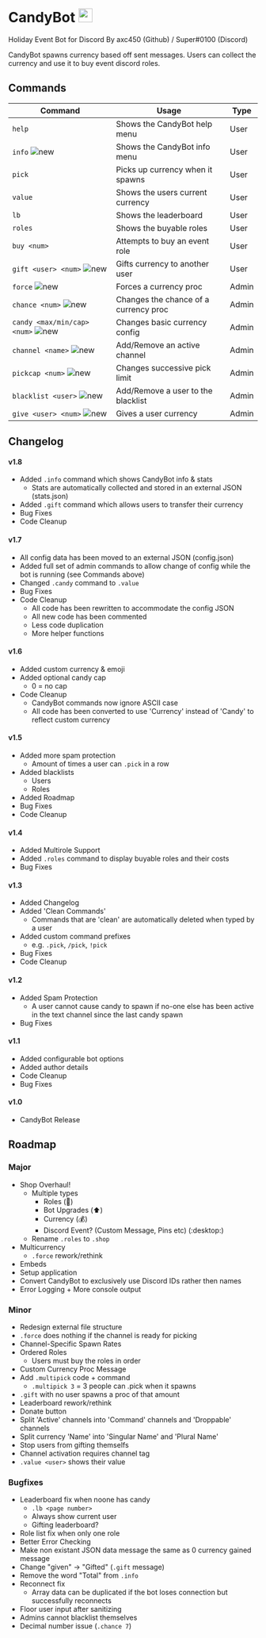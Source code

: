 # CandyBot <img src="https://discordapp.com/assets/49b17ff287afeb1d5feffe0e7af3c2ec.svg" width="28" height="28">

Holiday Event Bot for Discord
By axc450 (Github) / Super#0100 (Discord)

CandyBot spawns currency based off sent messages.
Users can collect the currency and use it to buy event discord roles.

## Commands

| Command                       | Usage                                 | Type  |
|-------------------------------|---------------------------------------|-------|
| `help`                          | Shows the CandyBot help menu          | User  |
| `info` ![new](https://i.imgur.com/sBZ8aDu.png)                         | Shows the CandyBot info menu          | User  |
| `pick`                          | Picks up currency when it spawns      | User  |
| `value`                         | Shows the users current currency      | User  |
| `lb`                            | Shows the leaderboard                 | User  |
| `roles`                         | Shows the buyable roles               | User  |
| `buy <num>`                   | Attempts to buy an event role         | User  |
| `gift <user> <num>` ![new](https://i.imgur.com/sBZ8aDu.png)         | Gifts currency to another user                 | User |
| `force` ![new](https://i.imgur.com/sBZ8aDu.png)                         | Forces a currency proc                | Admin |
| `chance <num>` ![new](https://i.imgur.com/sBZ8aDu.png)                | Changes the chance of a currency proc | Admin |
| `candy <max/min/cap> <num>` ![new](https://i.imgur.com/sBZ8aDu.png) | Changes basic currency config         | Admin |
| `channel <name>` ![new](https://i.imgur.com/sBZ8aDu.png)              | Add/Remove an active channel          | Admin |
| `pickcap <num>` ![new](https://i.imgur.com/sBZ8aDu.png)               | Changes successive pick limit         | Admin |
| `blacklist <user>` ![new](https://i.imgur.com/sBZ8aDu.png)            | Add/Remove a user to the blacklist    | Admin |
| `give <user> <num>` ![new](https://i.imgur.com/sBZ8aDu.png)         | Gives a user currency                 | Admin |

## Changelog

#### v1.8

- Added `.info` command which shows CandyBot info & stats
	- Stats are automatically collected and stored in an external JSON (stats.json)
- Added `.gift` command which allows users to transfer their currency
- Bug Fixes
- Code Cleanup

#### v1.7

- All config data has been moved to an external JSON (config.json)
- Added full set of admin commands to allow change of config while the bot is running (see Commands above)
- Changed `.candy` command to `.value`
- Bug Fixes
- Code Cleanup
	- All code has been rewritten to accommodate the config JSON
	- All new code has been commented
	- Less code duplication
	- More helper functions

#### v1.6

- Added custom currency & emoji 
- Added optional candy cap
	- 0 = no cap
- Code Cleanup
	- CandyBot commands now ignore ASCII case
	- All code has been converted to use 'Currency' instead of 'Candy' to reflect custom currency

#### v1.5

- Added more spam protection
	- Amount of times a user can `.pick` in a row
- Added blacklists
	- Users
	- Roles
- Added Roadmap
- Bug Fixes
- Code Cleanup

#### v1.4

- Added Multirole Support
- Added `.roles` command to display buyable roles and their costs
- Bug Fixes

#### v1.3

- Added Changelog
- Added 'Clean Commands'
	- Commands that are 'clean' are automatically deleted when typed by a user
- Added custom command prefixes
	- e.g. `.pick`, `/pick`, `!pick`
- Bug Fixes
- Code Cleanup

#### v1.2

- Added Spam Protection
	- A user cannot cause candy to spawn if no-one else has been active in the text channel since the last candy spawn
- Bug Fixes

#### v1.1

- Added configurable bot options
- Added author details
- Code Cleanup
- Bug Fixes

#### v1.0

- CandyBot Release

## Roadmap

### Major

- Shop Overhaul!
	- Multiple types
		- Roles (:scroll:)
		- Bot Upgrades (:arrow_up:)
		- Currency (:moneybag:)
		- Discord Event? (Custom Message, Pins etc) (:desktop:)
	- Rename `.roles` to `.shop`
- Multicurrency
	- `.force` rework/rethink
- Embeds
- Setup application
- Convert CandyBot to exclusively use Discord IDs rather then names
- Error Logging + More console output

### Minor

- Redesign external file structure
- `.force` does nothing if the channel is ready for picking
- Channel-Specific Spawn Rates
- Ordered Roles
	- Users must buy the roles in order
- Custom Currency Proc Message
- Add `.multipick` code + command
	- `.multipick 3` = 3 people can .pick when it spawns
- `.gift` with no user spawns a proc of that amount
- Leaderboard rework/rethink
- Donate button
- Split 'Active' channels into 'Command' channels and 'Droppable' channels
- Split currency 'Name' into 'Singular Name' and 'Plural Name'
- Stop users from gifting themselfs
- Channel activation requires channel tag
- `.value <user>` shows their value

### Bugfixes

- Leaderboard fix when noone has candy
	- `.lb <page number>`
	- Always show current user
	- Gifting leaderboard?
- Role list fix when only one role
- Better Error Checking
- Make non existant JSON data message the same as 0 currency gained message
- Change "given" -> "Gifted" (`.gift` message)
- Remove the word "Total" from `.info`
- Reconnect fix
	- Array data can be duplicated if the bot loses connection but successfully reconnects
- Floor user input after sanitizing
- Admins cannot blacklist themselves
- Decimal number issue (`.chance 7`)